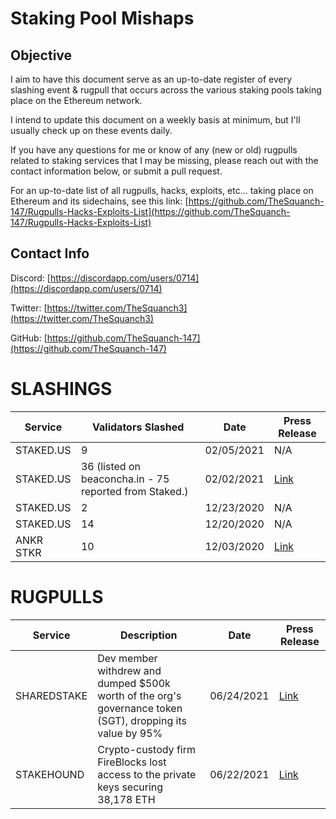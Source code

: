 # Staking Pool Mishaps
## Objective
I aim to have this document serve as an up-to-date register of every slashing event & rugpull that occurs across the various staking pools taking place on the Ethereum network.

I intend to update this document on a weekly basis at minimum, but I'll usually check up on these events daily.

If you have any questions for me or know of any (new or old) rugpulls related to staking services that I may be missing, please reach out with the contact information below, or submit a pull request.

For an up-to-date list of all rugpulls, hacks, exploits, etc... taking place on Ethereum and its  sidechains, see this link: [https://github.com/TheSquanch-147/Rugpulls-Hacks-Exploits-List](https://github.com/TheSquanch-147/Rugpulls-Hacks-Exploits-List)

## Contact Info
Discord: [https://discordapp.com/users/0714](https://discordapp.com/users/0714)

Twitter: [https://twitter.com/TheSquanch3](https://twitter.com/TheSquanch3)

GitHub: [https://github.com/TheSquanch-147](https://github.com/TheSquanch-147)

# SLASHINGS

| Service   | Validators Slashed                                     | Date       | Press Release                                                       |
| --------- | ------------------------------------------------------ | ---------- | ------------------------------------------------------------------- |
| STAKED.US | 9                                                      | 02/05/2021 | N/A                                                                 |
| STAKED.US | 36 (listed on beaconcha.in - 75 reported from Staked.) | 02/02/2021 | [Link](https://blog.staked.us/blog/eth2-post-mortem)                |
| STAKED.US | 2                                                      | 12/23/2020 | N/A                                                                 |
| STAKED.US | 14                                                     | 12/20/2020 | N/A                                                                 |
| ANKR STKR | 10                                                     | 12/03/2020 | [Link](https://twitter.com/ankr/status/1334988119163203588?lang=en) |

# RUGPULLS

| Service    | Description                                                                                               | Date       | Press Release                                                                               |
| ---------- | --------------------------------------------------------------------------------------------------------- | ---------- | ------------------------------------------------------------------------------------------- |
| SHAREDSTAKE | Dev member withdrew and dumped $500k worth of the org's governance token (SGT), dropping its value by 95% | 06/24/2021 | [Link](https://sharedstake.medium.com/post-mortem-of-the-sharedstake-incident-4625eeacc61f) |
| STAKEHOUND | Crypto-custody firm FireBlocks lost access to the private keys securing 38,178 ETH                        | 06/22/2021 | [Link](https://www.fireblocks.com/blog/stakehound-eth-2-0-event/)                           |
